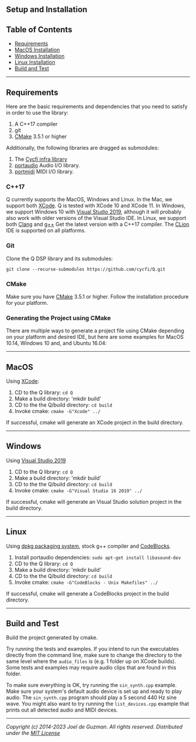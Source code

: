 ## Setup and Installation

## Table of Contents
* [Requirements](#requirements)
* [MacOS Installation](#macos)
* [Windows Installation](#windows)
* [Linux Installation](#linux)
* [Build and Test](#build-and-test)

-------------------------------------------------------------------------------

## Requirements

Here are the basic requirements and dependencies that you need to satisfy in
order to use the library:

1. A C++17 compiler
2. git
3. [CMake](https://cmake.org/) 3.5.1 or higher

Additionally, the following libraries are dragged as submodules:

1. The [Cycfi infra library](https://github.com/cycfi/infra/)
2. [portaudio](http://www.portaudio.com/) Audio I/O library.
3. [portmidi](http://portmedia.sourceforge.net/portmidi/) MIDI I/O library.

### C++17

Q currently supports the MacOS, Windows and Linux. In the Mac, we support
both [XCode](https://developer.apple.com/xcode/). Q is tested with XCode 10
and XCode 11. In Windows, we support Windows 10 with [Visual Studio
2019](https://visualstudio.microsoft.com/vs/), although it will probably also
work with older versions of the Visual Studio IDE. In Linux, we support both
[Clang](https://clang.llvm.org/) and [g++](https://gcc.gnu.org/) Get the
latest version with a C++17 compiler. The
[CLion](https://www.jetbrains.com/clion/) IDE is supported on all platforms.

### Git

Clone the Q DSP library and its submodules:

```
git clone --recurse-submodules https://github.com/cycfi/Q.git
```

### CMake

Make sure you have [CMake](https://cmake.org) 3.5.1 or higher. Follow the
installation procedure for your platform.

### Generating the Project using CMake

There are multiple ways to generate a project file using CMake depending on
your platform and desired IDE, but here are some examples for MacOS 10.14,
Windows 10 and, and Ubuntu 16.04:

-------------------------------------------------------------------------------
## MacOS

Using [XCode](https://developer.apple.com/xcode/):

1. CD to the Q library: `cd Q`
2. Make a build directory: 'mkdir build'
3. CD to the the Q/build directory: `cd build`
4. Invoke cmake: `cmake -G"Xcode" ../`

If successful, cmake will generate an XCode project in the build directory.

-------------------------------------------------------------------------------
## Windows

Using [Visual Studio 2019](https://visualstudio.microsoft.com/vs/)

1. CD to the Q library: `cd Q`
2. Make a build directory: 'mkdir build'
3. CD to the the Q/build directory: `cd build`
4. Invoke cmake: `cmake -G"Visual Studio 16 2019" ../`

If successful, cmake will generate an Visual Studio solution project in the
build directory.

-------------------------------------------------------------------------------
## Linux

Using [dpkg packaging
system](https://wiki.debian.org/DebianPackageManagement), stock g++ compiler
and [CodeBlocks](http://www.codeblocks.org/).

1. Install portaudio dependencies: `sudo apt-get install libasound-dev`
2. CD to the Q library: `cd Q`
3. Make a build directory: 'mkdir build'
4. CD to the the Q/build directory: `cd build`
5. Invoke cmake: `cmake -G"CodeBlocks - Unix Makefiles" ../`

If successful, cmake will generate a CodeBlocks project in the build
directory.

-------------------------------------------------------------------------------
## Build and Test

Build the project generated by cmake.

Try running the tests and examples. If you intend to run the executables
directly from the command line, make sure to change the directory to the same
level where the `audio_files` is (e.g. 1 folder up on XCode builds). Some
tests and examples may require audio clips that are found in this folder.

To make sure everything is OK, try running the `sin_synth.cpp` example. Make
sure your system's default audio device is set up and ready to play audio.
The `sin_synth.cpp` program should play a 5 second 440 Hz sine wave. You
might also want to try running the `list_devices.cpp` example that prints out
all detected audio and MIDI devices.

---

*Copyright (c) 2014-2023 Joel de Guzman. All rights reserved.*
*Distributed under the [MIT License](https://opensource.org/licenses/MIT)*

